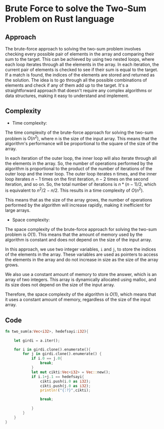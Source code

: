 # Brute Force to solve the Two-Sum Problem on Rust language

## Approach
<!-- Describe your approach to solving the problem. -->
The brute-force approach to solving the two-sum problem involves checking every possible pair of elements in the array and comparing their sum to the target. This can be achieved by using two nested loops, where each loop iterates through all the elements in the array. In each iteration, the current pair of elements is checked to see if their sum is equal to the target. If a match is found, the indices of the elements are stored and returned as the solution. The idea is to go through all the possible combinations of elements and check if any of them add up to the target. It's a straightforward approach that doesn't require any complex algorithms or data structures, making it easy to understand and implement.

## Complexity

- Time complexity:
<!-- Add your time complexity here, e.g. $O(n)$ -->
The time complexity of the brute-force approach for solving the two-sum problem is $O(n^2)$, where n is the size of the input array. This means that the algorithm's performance will be proportional to the square of the size of the array.

In each iteration of the outer loop, the inner loop will also iterate through all the elements in the array. So, the number of operations performed by the algorithm is proportional to the product of the number of iterations of the outer loop and the inner loop. The outer loop iterates n times, and the inner loop iterates $n-1$ times on the first iteration, $n-2$ times on the second iteration, and so on. So, the total number of iterations is $n * (n-1) / 2$, which is equivalent to $n^2/2 - n/2$. This results in a time complexity of $O(n^2)$.

This means that as the size of the array grows, the number of operations performed by the algorithm will increase rapidly, making it inefficient for large arrays.

- Space complexity:
<!-- Add your space complexity here, e.g. $O(n)$ -->
The space complexity of the brute-force approach for solving the two-sum problem is $O(1)$. This means that the amount of memory used by the algorithm is constant and does not depend on the size of the input array.

In this approach, we use two integer variables, `i` and `j`, to store the indices of the elements in the array. These variables are used as pointers to access the elements in the array and do not increase in size as the size of the array grows.

We also use a constant amount of memory to store the answer, which is an array of two integers. This array is dynamically allocated using malloc, and its size does not depend on the size of the input array.

Therefore, the space complexity of the algorithm is $O(1)$, which means that it uses a constant amount of memory, regardless of the size of the input array.

## Code

``` Rust
fn two_sum(a:Vec<i32>, hedefsayi:i32){
    
    let girdi = a.iter();

    for i in girdi.clone().enumerate(){
        for j in girdi.clone().enumerate() {
            if i.0 == j.0{
                break;
            }
            let mut cikti:Vec<i32> = Vec::new();
            if i.1+j.1 == hedefsayi{
                cikti.push(i.0 as i32);
                cikti.push(j.0 as i32);
                println!("{:?}",cikti);

                break;
                
            }
        }
    }   
}   
```

